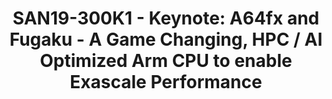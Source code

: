 ---
categories:
- san19
description: Fugaku is the flagship next generation national supercomputer being<br
  /> developed by Riken R-CCS and Fujitsu in collaboration. Fugaku will have<br />
  hyperscale datacenter class resource in a single exascale machine, with more<br
  /> than 150,000 nodes of sever-class Fujitsu A64fx many-core Arm CPUs with<br />
  the new SVE (Scalable Vector Extension) with low precision math for the<br /> first
  time in the world, accelerating both HPC and AI workloads,<br /> augmented with
  HBM2 memory paired with each CPU, exhibiting nearly a<br /> Terabyte/s memory bandwidth
  for both HPC and AI rapid data movements.<br /> A64fx has demonstrated up to 8 times
  the performance of mainstream<br /> "Platinum" server processors for HPC workloads,
  and this game-changing<br /> performance has been realized through<br /> extensive
  co-design process involving the entire Japanese HPC community<br /> resulting in
  a highly HPC-optimzed CPU architecture.<br /> Fugaku also will likely to be the
  premier big data and AI/ML<br /> infrastructure; currently, we are conducting research
  to scale deep<br /> learning to more than 100,000 nodes on Fugaku, where we expect
  to obtain<br /> near top GPU-class performance on each node. The talk will give
  an<br /> overview of A64fx/Fugaku as well as cover some of the software ecosystem<br
  /> efforts to enable high-end HPC / BD / AI.<br />
image:
  featured: 'true'
  path: /assets/images/featured-images/san19/SAN19-300K1.png
session_attendee_num: '39'
session_id: SAN19-300K1
session_room: Pacific Room (Keynote)
session_slot:
  end_time: '2019-09-25 10:25:00'
  start_time: '2019-09-25 10:00:00'
session_speakers:
- speaker_bio: 'Director, RIKEN Center for Computational Science<br /> Satoshi Matsuoka
    had been a Full Professor at the Global Scientific Information and Computing Center
    (GSIC), the Tokyo Institute of Technology since 2000, and the director of the
    joint AIST-Tokyo Tech. Real World Big Data Computing Open Innovation Laboratory
    (RWBC-OIL) since 2017, and will become a Specially Appointed Professor at Tokyo
    Tech starting 2018 along with his directorship at R-CCS. He received his Ph. D.
    from the University of Tokyo in 1993.<br /> <br /> He has been the leader of the
    TSUBAME series of supercomputers that have won many accolades such as world #1
    in power-efficient computing. He also leads various major supercomputing research
    projects in areas such as parallel algorithms and programming, resilience, green
    computing, and convergence of big data/AI with HPC.<br /> He has written over
    500 articles according to Google Scholar, and chaired numerous ACM/IEEE conferences,
    including the Program Chair at the ACM/IEEE Supercomputing Conference (SC13) in
    2013. He is a Fellow of the ACM and European ISC, and has won many awards, including
    the JSPS Prize from the Japan Society for Promotion of Science in 2006, presented
    by his Highness Prince Akishino; the ACM Gordon Bell Prize in 2011; the Commendation
    for Science and Technology by the Minister of Education, Culture, Sports, Science
    and Technology in 2012; the 2014 IEEE-CS Sidney Fernbach Memorial Award, the highest
    prestige in the field of HPC; and recently HPDC 2018 Achievement Award from ACM.'
  speaker_company: ''
  speaker_image: /assets/images/speakers/san19/satoshi-matsuoka.jpg
  speaker_location: ''
  speaker_name: Satoshi  Matsuoka
  speaker_position: Riken
  speaker_url: ''
  speaker_username: satoshi_matsuoka.1zvadbaa
session_track: Keynote
tag: session
tags:
- HPC
title: 'SAN19-300K1 - Keynote: A64fx and Fugaku - A Game Changing, HPC / AI Optimized
  Arm CPU to enable Exascale Performance'
---